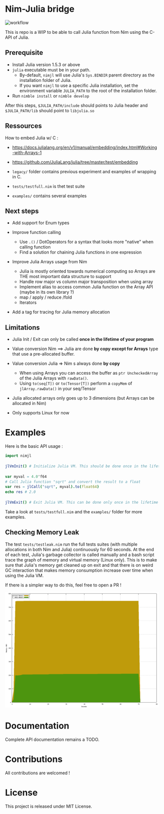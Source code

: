 # Nim-Julia bridge 

![workflow](https://github.com/Clonkk/nimjl/actions/workflows/ci.yml/badge.svg)

This is repo is a WIP to be able to call Julia function from Nim using the C-API of Julia.

## Prerequisite

* Install Julia version 1.5.3 or above
* ``julia`` executable must be in your path.
  * By-default, ``nimjl`` will use Julia's ``Sys.BINDIR`` parent directory as the installation folder of Julia.
  * If you want ``nimjl`` to use a specific Julia installation, set the environment variable ``JULIA_PATH`` to the root of the installation folder.
* Run ``nimble install`` or ``nimble develop`` 

After this steps, ``$JULIA_PATH/include`` should points to Julia header and ``$JULIA_PATH/lib`` should point to ``libjulia.so``

## Ressources

How to embed Julia w/ C :

* https://docs.julialang.org/en/v1/manual/embedding/index.html#Working-with-Arrays-1

* https://github.com/JuliaLang/julia/tree/master/test/embedding

* ``legacy/`` folder contains previous experiment and examples of wrapping in C. 

* ``tests/testfull.nim`` is thet test suite 

* ``examples/`` contains several examples

## Next steps 

* Add support for Enum types

* Improve function calling
  * Use `.()` / DotOperators for a syntax that looks more "native" when calling function
  * Find a solution for chaining Julia functions in one expression

* Improve Julia Arrays usage from Nim
  * Julia is mostly oriented towards numerical computing so Arrays are THE most important data structure to support
  * Handle row major vs column major transposition when using array
  * Implement alias to access common Julia function on the Array API (maybe in its own library ?)
  * map / apply / reduce /fold
  * Iterators

* Add a tag for tracing for Julia memory allocation

## Limitations

* Julia Init / Exit can only be called **once in the lifetime of your program**
* Value conversion Nim ==> Julia are done **by copy** **except for Arrays** type that use a pre-allocated buffer.
* Value conversion Julia => Nim s always done **by copy**
  * When using Arrays you can access the buffer as ``ptr UncheckedArray`` of the Julia Arrays with ``rawData()``. 
  * Using ``to(seq[T])`` or ``to(Tensor[T])`` perform a ``copyMem`` of ``jlArray.rawData()`` in your seq/Tensor 

* Julia allocated arrays only goes up to 3 dimensions (but Arrays can be allocated in Nim)
* Only supports Linux for now

# Examples

Here is the basic API usage : 
```nim
import nimjl

jlVmInit() # Initialize Julia VM. This should be done once in the lifetime of your program.

var myval = 4.0'f64
# Call Julia function "sqrt" and convert the result to a float
var res = jlCall("sqrt", myval).to(float64)
echo res # 2.0

jlVmExit() # Exit Julia VM. This can be done only once in the lifetime of your program.
```

Take a look at ``tests/testfull.nim`` and the ``examples/`` folder for  more examples. 

## Checking Memory Leak

The test ``tests/testleak.nim`` run the full tests suites (with multiple allocations in both Nim and Julia) continuously for 60 seconds.
At the end of each test, Julia's garbage collector is called manually and a bash script trace the graph of memory and virtual memory (Linux only).
This is to make sure that Julia's memory get cleaned up on exit and that there is on weird GC interaction that makes memory consumption increase over time when using the Julia VM.

If there is a simpler way to do this, feel free to open a PR ! 

![](memgraph.png)

# Documentation

Complete API documentation remains a TODO.

# Contributions

All contributions are welcomed !

# License

This project is released under MIT License.
